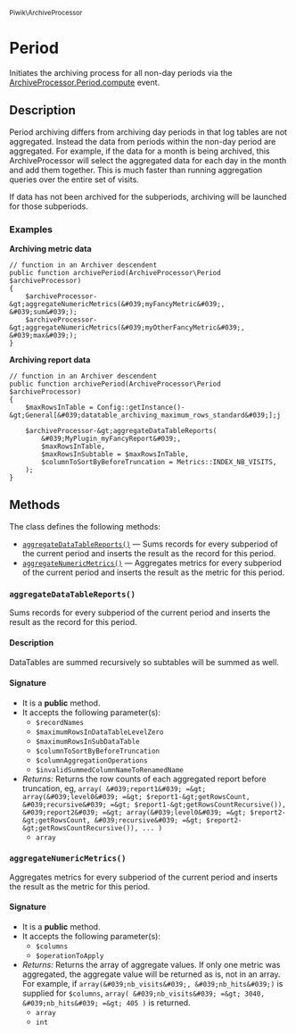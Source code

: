 <small>Piwik\ArchiveProcessor</small>

Period
======

Initiates the archiving process for all non-day periods via the [ArchiveProcessor.Period.compute](#) event.

Description
-----------

Period archiving differs from archiving day periods in that log tables are not aggregated.
Instead the data from periods within the non-day period are aggregated. For example, if the data
for a month is being archived, this ArchiveProcessor will select the aggregated data for each
day in the month and add them together. This is much faster than running aggregation queries over
the entire set of visits.

If data has not been archived for the subperiods, archiving will be launched for those subperiods.

### Examples

**Archiving metric data**

    // function in an Archiver descendent
    public function archivePeriod(ArchiveProcessor\Period $archiveProcessor)
    {
        $archiveProcessor-&gt;aggregateNumericMetrics(&#039;myFancyMetric&#039;, &#039;sum&#039;);
        $archiveProcessor-&gt;aggregateNumericMetrics(&#039;myOtherFancyMetric&#039;, &#039;max&#039;);
    }

**Archiving report data**

    // function in an Archiver descendent
    public function archivePeriod(ArchiveProcessor\Period $archiveProcessor)
    {
        $maxRowsInTable = Config::getInstance()-&gt;General[&#039;datatable_archiving_maximum_rows_standard&#039;];j

        $archiveProcessor-&gt;aggregateDataTableReports(
            &#039;MyPlugin_myFancyReport&#039;,
            $maxRowsInTable,
            $maxRowsInSubtable = $maxRowsInTable,
            $columnToSortByBeforeTruncation = Metrics::INDEX_NB_VISITS,
        );
    }


Methods
-------

The class defines the following methods:

- [`aggregateDataTableReports()`](#aggregateDataTableReports) &mdash; Sums records for every subperiod of the current period and inserts the result as the record for this period.
- [`aggregateNumericMetrics()`](#aggregateNumericMetrics) &mdash; Aggregates metrics for every subperiod of the current period and inserts the result as the metric for this period.

### `aggregateDataTableReports()` <a name="aggregateDataTableReports"></a>

Sums records for every subperiod of the current period and inserts the result as the record for this period.

#### Description

DataTables are summed recursively so subtables will be summed as well.

#### Signature

- It is a **public** method.
- It accepts the following parameter(s):
    - `$recordNames`
    - `$maximumRowsInDataTableLevelZero`
    - `$maximumRowsInSubDataTable`
    - `$columnToSortByBeforeTruncation`
    - `$columnAggregationOperations`
    - `$invalidSummedColumnNameToRenamedName`
- _Returns:_ Returns the row counts of each aggregated report before truncation, eg, ``` array( &#039;report1&#039; =&gt; array(&#039;level0&#039; =&gt; $report1-&gt;getRowsCount, &#039;recursive&#039; =&gt; $report1-&gt;getRowsCountRecursive()), &#039;report2&#039; =&gt; array(&#039;level0&#039; =&gt; $report2-&gt;getRowsCount, &#039;recursive&#039; =&gt; $report2-&gt;getRowsCountRecursive()), ... ) ```
    - `array`

### `aggregateNumericMetrics()` <a name="aggregateNumericMetrics"></a>

Aggregates metrics for every subperiod of the current period and inserts the result as the metric for this period.

#### Signature

- It is a **public** method.
- It accepts the following parameter(s):
    - `$columns`
    - `$operationToApply`
- _Returns:_ Returns the array of aggregate values. If only one metric was aggregated, the aggregate value will be returned as is, not in an array. For example, if `array(&#039;nb_visits&#039;, &#039;nb_hits&#039;)` is supplied for `$columns`, ``` array( &#039;nb_visits&#039; =&gt; 3040, &#039;nb_hits&#039; =&gt; 405 ) ``` is returned.
    - `array`
    - `int`


